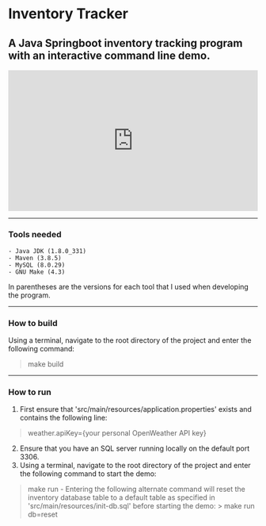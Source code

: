 # Inventory Tracker
## A Java Springboot inventory tracking program with an interactive command line demo.

<div style="width:100%;height:0px;position:relative;padding-bottom:56.250%;"><iframe src="https://streamable.com/e/2lmkb6" frameborder="0" width="100%" height="100%" allowfullscreen style="width:100%;height:100%;position:absolute;left:0px;top:0px;overflow:hidden;"></iframe></div>

---
### Tools needed
	- Java JDK (1.8.0_331)
	- Maven (3.8.5)
	- MySQL (8.0.29)
	- GNU Make (4.3)

In parentheses are the versions for each tool that I used when developing the program.

---
### How to build
Using a terminal, navigate to the root directory of the project and enter the following command:
> make build


---
### How to run

1. First ensure that 'src/main/resources/application.properties' exists and contains the following line:
> weather.apiKey={your personal OpenWeather API key}
2. Ensure that you have an SQL server running locally on the default port 3306.
3. Using a terminal, navigate to the root directory of the project and enter the following command to start the demo:
> make run
	- Entering the following alternate command will reset the inventory database table to a default table as specified in 'src/main/resources/init-db.sql' before starting the demo:
	> make run db=reset

